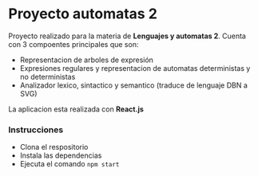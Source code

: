 # Proyecto automatas 2

Proyecto realizado para la materia de **Lenguajes y automatas 2**. Cuenta con 3 compoentes principales
que son:

- Representacion de arboles de expresión
- Expresiones regulares y representacion de automatas deterministas y no deterministas
- Analizador lexico, sintactico y semantico (traduce de lenguaje DBN a SVG)

La aplicacion esta realizada con **React.js**

### Instrucciones
- Clona el respositorio
- Instala las dependencias
- Ejecuta el comando ```npm start```
